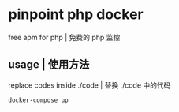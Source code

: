 # pinpoint php docker

free apm for php | 免费的 php 监控

## usage | 使用方法 

replace codes inside ./code | 替换 ./code 中的代码

```
docker-compose up
```

